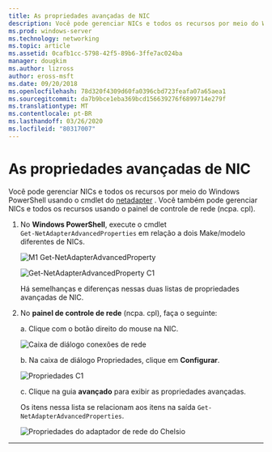 ```yaml
---
title: As propriedades avançadas de NIC
description: Você pode gerenciar NICs e todos os recursos por meio do Windows PowerShell ou do painel de controle de rede.
ms.prod: windows-server
ms.technology: networking
ms.topic: article
ms.assetid: 0cafb1cc-5798-42f5-89b6-3ffe7ac024ba
manager: dougkim
ms.author: lizross
author: eross-msft
ms.date: 09/20/2018
ms.openlocfilehash: 78d320f4309d60fa0396cbd723feafa07a65aea1
ms.sourcegitcommit: da7b9bce1eba369bcd156639276f6899714e279f
ms.translationtype: MT
ms.contentlocale: pt-BR
ms.lasthandoff: 03/26/2020
ms.locfileid: "80317007"
---
```

# <a name="nic-advanced-properties"></a>As propriedades avançadas de NIC

Você pode gerenciar NICs e todos os recursos por meio do Windows PowerShell usando o cmdlet do [netadapter](https://docs.microsoft.com/powershell/module/netadapter/?view=win10-ps&viewFallbackFrom=winserverr2-ps) .  Você também pode gerenciar NICs e todos os recursos usando o painel de controle de rede (ncpa. cpl). 

1. No **Windows PowerShell**, execute o cmdlet `Get‑NetAdapterAdvancedProperties` em relação a dois Make/modelo diferentes de NICs.

   ![M1 Get-NetAdapterAdvancedProperty](../../media/network-offload-and-optimization/Get-NetAdapterAdvancedProperty-m1.png)

   ![Get-NetAdapterAdvancedProperty C1](../../media/network-offload-and-optimization/Get-NetAdapterAdvancedProperty-c1.png)

   Há semelhanças e diferenças nessas duas listas de propriedades avançadas de NIC.

2. No **painel de controle de rede** (ncpa. cpl), faça o seguinte:

   a. Clique com o botão direito do mouse na NIC.

   ![Caixa de diálogo conexões de rede](../../media/network-offload-and-optimization/network-connections-dialog.png)

   b. Na caixa de diálogo Propriedades, clique em **Configurar**.

    ![Propriedades C1](../../media/network-offload-and-optimization/c1-properties.png)

   c. Clique na guia **avançado** para exibir as propriedades avançadas.<p>Os itens nessa lista se relacionam aos itens na saída `Get-NetAdapterAdvancedProperties`.

   ![Propriedades do adaptador de rede do Chelsio](../../media/network-offload-and-optimization/chelsio-network-adapter-properties.png)

---
